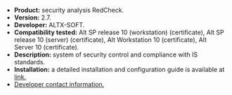 * **Product:** security analysis RedCheck.
* **Version:** 2.7.
* **Developer:** ALTX-SOFT.
* **Compatibility tested:** Alt SP release 10 (workstation) (certificate), Alt SP release 10 (server) (certificate), Alt Workstation 10 (certificate), Alt Server 10 (certificate).
* **Description:** system of security control and compliance with IS standards.
* **Installation:** a detailed installation and configuration guide is available at [link.](https://docs.redcheck.ru/articles/#!redcheck-269/setup-credentials-for-linux)
* [Developer contact information.](https://www.altx-soft.ru/)


